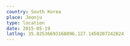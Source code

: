 ```yaml
---
country: South Korea
place: Jeonju
type: location
date: 2015-05-19
latlng: 35.82536693168096,127.1450207242824
---
```

